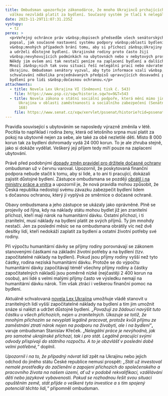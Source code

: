```yaml
---
title: Ombudsman upozorňuje zákonodárce, že mnoho Ukrajinců prchajících před
  válkou nezvládá platit za bydlení. Současný systém je tlačí k nelegální práci
date: 2023-11-29T11:07:31.235Z
vystupy:
  - tz
perex: >
  <p>Veřejný ochránce práv v&nbsp;dopisech předsedům všech senátorských klubů
  popsal, jak současné nastavení systému podpory v&nbsp;oblasti bydlení
  v&nbsp;mnohých případech brání tomu, aby si příchozí z&nbsp;Ukrajiny zajistili
  a udrželi důstojné bydlení. Ukrajinské rodiny proto často žijí
  v&nbsp;nevyhovujících podmínkách na ubytovnách nebo v nebytových prostorech.
  Někdy jim ovšem ani tak nestačí peníze na zaplacení bydlení a dalších potřeb.
  Mnozí z&nbsp;nich tak svou situaci řeší nelegální prací nebo návratem na
  Ukrajinu. Ombudsman senátory vyzval, aby tyto informace vzali v&nbsp;potaz při
  schvalování několika projednávaných předpisů upravujících dosavadní podporu
  bydlení pro lidi s&nbsp;dočasnou ochranou.</p>
attachments:
  - title: Novela Lex Ukrajina VI (Sněmovní tisk č. 543)
    file: https://www.psp.cz/sqw/historie.sqw?o=9&T=543
  - title: Novela zákona o státní sociální podpoře, která mění mimo jiné Lex
      Ukrajina v oblasti zaměstnanosti a sociálního zabezpečení (Senátní tisk č.
      168)
    file: https://www.senat.cz/xqw/xervlet/pssenat/historie?cid=pssenat_historie.pHistorieTisku.list&forEach.action=detail&forEach.value=s5179
---
```

<p>Pravidla související s ubytováním se naposledy výrazně změnila v&nbsp;létě. Pocítila to například i rodina ženy, která od letošního srpna musí platit za pokoj na ubytovně nejen za sebe, ale také za obě nezletilé děti. Místo 8 000 korun tak za bydlení dohromady vydá 24 000 korun. To je ale zhruba stejně, jako si dokáže vydělat. Veškerý její příjem tedy míří pouze na zaplacení ubytování.</p>

<p>Právě před podobnými <a href="https://www.ochrance.cz/aktualne/ombudsman_je_znepokojeny_zmenami_pravidel_pro_drzitele_docasne_ochrany-_desetitisice_lidi_se_od_prvniho_cervence_ocitnou_v_nejistote/">dopady změn pravidel pro držitele dočasné ochrany</a> ombudsman už v&nbsp;červnu varoval. Upozornil, že poskytovaná finanční podpora nebude stačit k tomu, aby si lidé, a to ani ti pracující, dokázali zajistit důstojné bydlení. Zástupce ombudsmana se později <a href="https://www.ochrance.cz/aktualne/zastupce_ombudsmana_vit_alexander_schorm_se_obratil_na_ministry_ohledne_situace_ukrajinskych_uprchliku/">obrátil i na ministry práce a vnitra</a> a upozornil je, že nová pravidla mohou způsobit, že Česká republika nedostojí svému závazku zabezpečit bydlení lidem s&nbsp;dočasnou ochranou, který jí vyplývá ze směrnice o dočasné ochraně.</p>

<p>Obavy ombudsmana a jeho zástupce se ukázaly jako oprávněné. Plně se projevily od října, kdy na náklady státu mohou bydlet již jen zranitelní příchozí, kteří mají nárok na humanitární dávku. Ostatní příchozí, i ti zranitelní, musí náklady na bydlení platit ze svých příjmů. Ty jim mnohdy nestačí. Jen za poslední měsíc se na ombudsmana obrátily víc než dvě desítky lidí, kteří nedokáží zaplatit za bydlení a ostatní životní potřeby své rodiny.</p>

<p>Při výpočtu humanitární dávky se příjmy rodiny porovnávají se zákonem stanovenými částkami na základní životní potřeby a na bydlení (tzv. započitatelné náklady na bydlení). Pokud jsou příjmy rodiny vyšší než tyto částky, rodina nezíská humanitární dávku. Protože se do výpočtu humanitární dávky započítávají téměř všechny příjmy rodiny a částky započitatelných nákladů jsou poměrně nízké (nejčastěji 2 400 korun na osobu), ani lidé s velmi malými příjmy často ve výsledku nemají na humanitární dávku nárok. Tím však ztrácí i veškerou finanční pomoc na bydlení.</p>

<p>Aktuálně schvalovaná <a href="https://www.psp.cz/sqw/historie.sqw?o=9&amp;T=489">novela Lex Ukrajina</a> umožňuje vládě stanovit u zranitelných lidí vyšší započitatelné náklady na bydlení a tím jim umožnit snáze si nalézt a udržet důstojné bydlení. <em>&bdquo;Považuji za žádoucí navýšit tuto částku u všech příchozích, nejen u zranitelných. Ukazuje se totiž, že mnohým příchozím se nevyplatí legálně pracovat, protože kvůli příjmu ze zaměstnání ztratí nárok nejen na podporu na živobytí, ale i na bydlení&ldquo;</em><strong>,</strong> varuje ombudsman Stanislav Křeček. &bdquo;<em>Nelegální práce je nevýhodná, jak pro samotné ukrajinské příchozí, tak i pro stát. Legálně pracující svými odvody přispívají do státního rozpočtu. A to je obzvlášť v&nbsp;poslední době velmi potřebné,&ldquo;</em> doplnil.</p>

<p><em>Upozornil i na to, že případný návrat lidí </em>zpět na Ukrajinu nebo jejich odchod do jiného státu České republice nemusí prospět:<em> &bdquo;Stát už investoval nemalé prostředky do začlenění a zapojení příchozích do společenského a pracovního života na našem území, ať už v&nbsp;podobě rekvalifikací, vzdělávání dětí nebo jazykové vybavenosti. Pokud se rozhodnou řešit svou situaci opuštěním země, stát přijde o veškeré tyto investice a s&nbsp;tím spojený potenciál těchto lidí,&ldquo; </em>připomněl ombudsman.</p>
